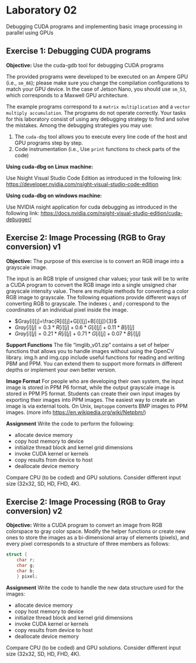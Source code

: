 # Laboratory 02

Debugging CUDA programs and implementing basic image processing in parallel using GPUs

## **Exercise 1: Debugging CUDA programs**

**Objective:** Use the cuda-gdb tool for debugging CUDA programs

The provided programs were developed to be executed on an Ampere GPU (i.e., `sm_86`); please make sure you change the compilation configurations to match your GPU device. In the case of Jetson Nano, you should use `sm_53`, which corresponds to a Maxwell GPU architecture.

The example programs correspond to a `matrix multiplication` and a `vector multiply accumulation`. The programs do not operate correctly. Your tasks for this laboratory consist of using any debugging strategy to find and solve the mistakes. Among the debugging strategies you may use:

1. The `cuda-dbg` tool allows you to execute every line code of the host and GPU programs step by step.
2. Code instrumentation (i.e., Use `print` functions to check parts of the code)

**Using cuda-dbg on Linux machine:**

Use Nsight Visual Studio Code Edition as introduced in the following link:
<https://developer.nvidia.com/nsight-visual-studio-code-edition>

**Using cuda-dbg on windows machine:**

Use NVIDIA nsight application for cuda debugging as introduced in the following link: <https://docs.nvidia.com/nsight-visual-studio-edition/cuda-debugger/>

## **Exercise 2: Image Processing (RGB to Gray conversion) v1**

**Objective:** The purpose of this exercise is to convert an RGB image into a grayscale image.

The input is an RGB triple of unsigned char values; your task will be to write a CUDA program to convert the RGB image into a single unsigned char grayscale intensity value. There are multiple methods for converting a color RGB image to grayscale. The following equations provide different ways of converting RGB to grayscale. The indexes `𝑖`, and `𝑗` correspond to the coordinates of an individual pixel inside the image.

- $Gray[i][j]=\frac{R[i][j]+G[i][j]+B[i][j]}{3}$
- $Gray[i][j]=0.3*R[i][j]+0.6*G[i][j]+0.11*B[i][j]$
- $Gray[i][j]=0.21*R[i][j]+0.71*G[i][j]+0.07*B[i][j]$

**Support Functions** The file “imglib_v01.zip” contains a set of helper functions that allows you to handle images without using the OpenCV library. img.h and img.cpp include useful functions for reading and writing PBM and PPM. You can extend them to support more formats in different depths or implement your own better version. 

**Image Format** For people who are developing their own system, the input image is stored in PPM P6 format, while the output grayscale image is stored in PPM P5 format. Students can create their own input images by exporting their images into PPM images. The easiest way to create an image is via external tools. On Unix, `bmptoppm`
converts BMP images to PPM images. (more info <https://en.wikipedia.org/wiki/Netpbm/>)

**Assignment**
Write the code to perform the following:

- allocate device memory
- copy host memory to device
- initialize thread block and kernel grid dimensions
- invoke CUDA kernel or kernels
- copy results from device to host
- deallocate device memory

Compare CPU (to be coded) and GPU solutions. Consider different input size (32x32, SD, HD, FHD, 4K).

## **Exercise 2: Image Processing (RGB to Gray conversion) v2**

**Objective:** Write a CUDA program to convert an image from RGB colorspace to gray color space. Modify the helper functions or create new ones to store the images as a bi-dimensional array of elements (pixels), and every pixel corresponds to a structure of three members as follows:

```cpp
struct {
    char r;
    char g;
    char b;
    } pixel;
```

**Assignment** Write the code to handle the new data structure used for the images:

- allocate device memory
- copy host memory to device
- initialize thread block and kernel grid dimensions
- invoke CUDA kernel or kernels
- copy results from device to host
- deallocate device memory

Compare CPU (to be coded) and GPU solutions. Consider different input size (32x32, SD, HD, FHD, 4K).